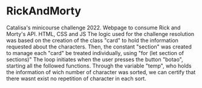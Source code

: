 # RickAndMorty
Catalisa's minicourse challenge 2022. Webpage to consume Rick and Morty's API. HTML, CSS and JS
The logic used for the challenge resolution was based on the creation of the class "card" to hold the information requested about the characters. Then, the constant "section" was created to manage each "card" be treated individually, using "for (let section of sections)"
The loop initiates when the user presses the button "botao", starting all the followed functions. 
Through the variable "temp", who holds the information of wich number of character was sorted, we can certify that there wasnt exist no repetition of character in each sort.